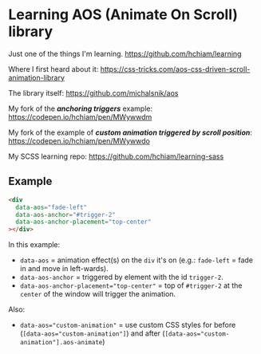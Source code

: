 # Learning AOS (Animate On Scroll) library

Just one of the things I'm learning. <https://github.com/hchiam/learning>

Where I first heard about it: <https://css-tricks.com/aos-css-driven-scroll-animation-library>

The library itself: <https://github.com/michalsnik/aos>

My fork of the **_anchoring triggers_** example: <https://codepen.io/hchiam/pen/MWywwdm>

My fork of the example of **_custom animation triggered by scroll position_**: <https://codepen.io/hchiam/pen/MWywwdo>

My SCSS learning repo: <https://github.com/hchiam/learning-sass>

## Example

```html
<div
  data-aos="fade-left"
  data-aos-anchor="#trigger-2"
  data-aos-anchor-placement="top-center"
></div>
```

In this example:

- `data-aos` = animation effect(s) on the `div` it's on (e.g.: `fade-left` = fade in and move in left-wards).
- `data-aos-anchor` = triggered by element with the id `trigger-2`.
- `data-aos-anchor-placement="top-center"` = top of `#trigger-2` at the `center` of the window will trigger the animation.

Also:

- `data-aos="custom-animation"` = use custom CSS styles for before (`[data-aos="custom-animation"]`) and after (`[data-aos="custom-animation"].aos-animate`)
